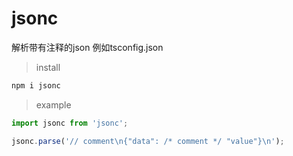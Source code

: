 # jsonc

解析带有注释的json
例如tsconfig.json

> install

``` bash
npm i jsonc
```

> example

``` js
import jsonc from 'jsonc';

jsonc.parse('// comment\n{"data": /* comment */ "value"}\n');
```

